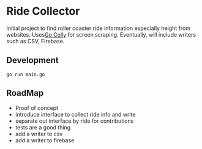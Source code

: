 # Ride Collector

Initial project to find roller coaster ride information especially height from websites. Uses[Go Colly](http://go-colly.org/) for screen scraping. Eventually, will include writers such as CSV, Firebase.

## Development 


```
go run main.go
```

## RoadMap

- Proof of concept 
- introduce interface to collect ride info and write
- separate out interface by ride for contributions
- tests are a good thing
- add a writer to csv
- add a writer to firebase
